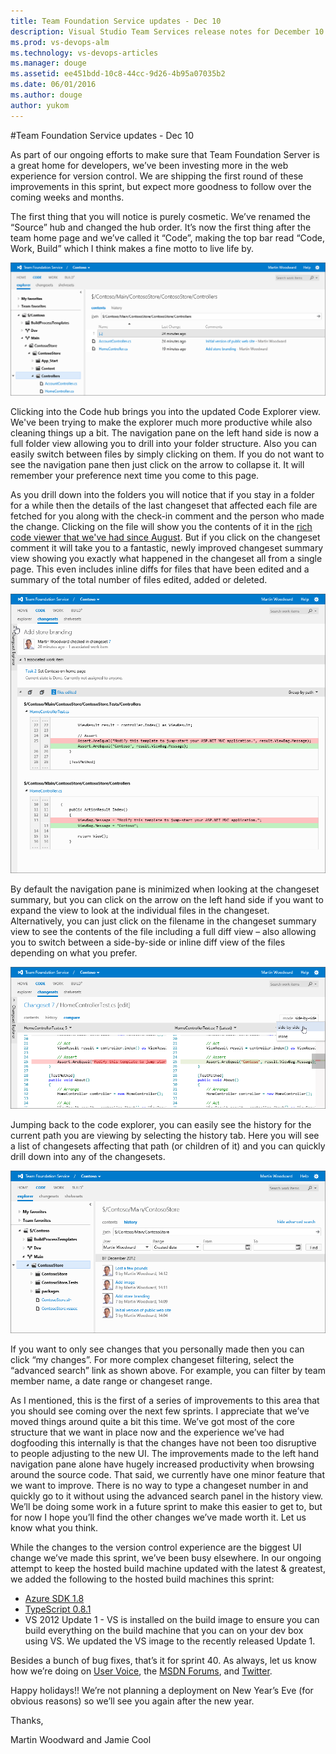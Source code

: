 ```yaml
---
title: Team Foundation Service updates - Dec 10
description: Visual Studio Team Services release notes for December 10 2012
ms.prod: vs-devops-alm
ms.technology: vs-devops-articles
ms.manager: douge
ms.assetid: ee451bdd-10c8-44cc-9d26-4b95a07035b2
ms.date: 06/01/2016
ms.author: douge
author: yukom
---
```


#Team Foundation Service updates - Dec 10

As part of our ongoing efforts to make sure that Team Foundation Server is a great home for developers, we’ve been investing more in the web experience for version control. We are shipping the first round of these improvements in this sprint, but expect more goodness to follow over the coming weeks and months.

The first thing that you will notice is purely cosmetic. We’ve renamed the “Source” hub and changed the hub order. It’s now the first thing after the team home page and we’ve called it “Code”, making the top bar read “Code, Work, Build” which I think makes a fine motto to live life by.

![Code, Work, Build in the new web version control experience](_img/12_10_01.png)

Clicking into the Code hub brings you into the updated Code Explorer view. We've been trying to make the explorer much more productive while also cleaning things up a bit. The navigation pane on the left hand side is now a full folder view allowing you to drill into your folder structure. Also you can easily switch between files by simply clicking on them. If you do not want to see the navigation pane then just click on the arrow to collapse it. It will remember your preference next time you come to this page.

As you drill down into the folders you will notice that if you stay in a folder for a while then the details of the last changeset that affected each file are fetched for you along with the check-in comment and the person who made the change. Clicking on the file will show you the contents of it in the [rich code viewer that we've had since August](https://www.visualstudio.com/en-us/articles/news/2012/aug-27-team-services). But if you click on the changeset comment it will take you to a fantastic, newly improved changeset summary view showing you exactly what happened in the changeset all from a single page. This even includes inline diffs for files that have been edited and a summary of the total number of files edited, added or deleted.

![Changeset summary view](_img/12_10_02.png)

By default the navigation pane is minimized when looking at the changeset summary, but you can click on the arrow on the left hand side if you want to expand the view to look at the individual files in the changeset. Alternatively, you can just click on the filename in the changeset summary view to see the contents of the file including a full diff view – also allowing you to switch between a side-by-side or inline diff view of the files depending on what you prefer.

![Side-by-side diff view of a file](_img/12_10_03.png)

Jumping back to the code explorer, you can easily see the history for the current path you are viewing by selecting the history tab. Here you will see a list of changesets affecting that path (or children of it) and you can quickly drill down into any of the changesets.

![History view in code explorer](_img/12_10_04.png)

If you want to only see changes that you personally made then you can click “my changes”. For more complex changeset filtering, select the “advanced search” link as shown above. For example, you can filter by team member name, a date range or changeset range.

As I mentioned, this is the first of a series of improvements to this area that you should see coming over the next few sprints. I appreciate that we’ve moved things around quite a bit this time. We’ve got most of the core structure that we want in place now and the experience we’ve had dogfooding this internally is that the changes have not been too disruptive to people adjusting to the new UI. The improvements made to the left hand navigation pane alone have hugely increased productivity when browsing around the source code. That said, we currently have one minor feature that we want to improve. There is no way to type a changeset number in and quickly go to it without using the advanced search panel in the history view. We’ll be doing some work in a future sprint to make this easier to get to, but for now I hope you’ll find the other changes we’ve made worth it. Let us know what you think.

While the changes to the version control experience are the biggest UI change we’ve made this sprint, we’ve been busy elsewhere. In our ongoing attempt to keep the hosted build machine updated with the latest & greatest, we added the following to the hosted build machines this sprint:

- [Azure SDK 1.8](https://www.windowsazure.com/en-us/develop/net/)
- [TypeScript 0.8.1](http://typescript.codeplex.com/)
- VS 2012 Update 1 - VS is installed on the build image to ensure you can build everything on the build machine that you can on your dev box using VS. We updated the VS image to the recently released Update 1.

Besides a bunch of bug fixes, that’s it for sprint 40. As always, let us know how we’re doing on [User Voice](https://visualstudio.uservoice.com/forums/330519-vso), the [MSDN Forums](http://social.msdn.microsoft.com/Forums/en-US/TFService/threads), and [Twitter](http://twitter.com/search?q=%23tfservice).

Happy holidays!! We’re not planning a deployment on New Year’s Eve (for obvious reasons) so we’ll see you again after the new year.

Thanks,

Martin Woodward and Jamie Cool